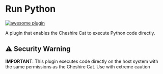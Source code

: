 # Run Python

[![awesome plugin](https://custom-icon-badges.demolab.com/static/v1?label=&message=awesome+plugin&color=F4F4F5&style=for-the-badge&logo=cheshire_cat_black)](https://)

A plugin that enables the Cheshire Cat to execute Python code directly.

## ⚠️ Security Warning

**IMPORTANT**: This plugin executes code directly on the host system with the same permissions as the Cheshire Cat. Use with extreme caution
